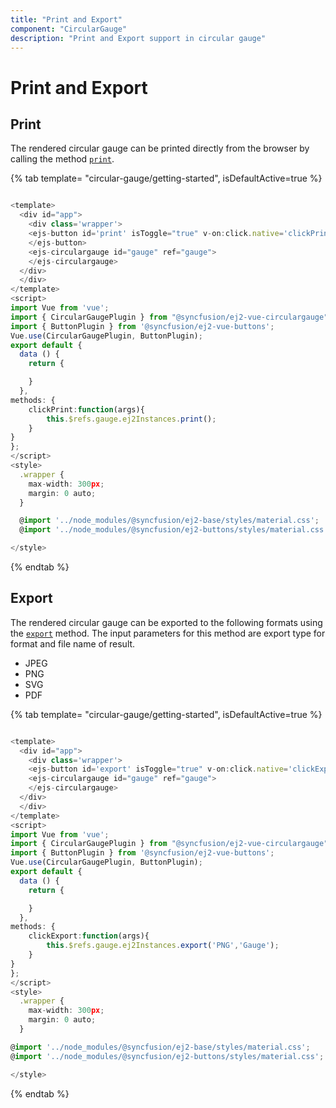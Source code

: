 ```yaml
---
title: "Print and Export"
component: "CircularGauge"
description: "Print and Export support in circular gauge"
---
```


# Print and Export

## Print

The rendered circular gauge can be printed directly from the browser by calling the method [`print`](../api/circular-gauge/#print).

{% tab template= "circular-gauge/getting-started", isDefaultActive=true %}

```typescript

<template>
  <div id="app">
    <div class='wrapper'>
    <ejs-button id='print' isToggle="true" v-on:click.native='clickPrint'>
    </ejs-button>
    <ejs-circulargauge id="gauge" ref="gauge">
    </ejs-circulargauge>
  </div>
  </div>
</template>
<script>
import Vue from 'vue';
import { CircularGaugePlugin } from "@syncfusion/ej2-vue-circulargauge";
import { ButtonPlugin } from '@syncfusion/ej2-vue-buttons';
Vue.use(CircularGaugePlugin, ButtonPlugin);
export default {
  data () {
    return {

    }
  },
methods: {
    clickPrint:function(args){
        this.$refs.gauge.ej2Instances.print();
    }
}
};
</script>
<style>
  .wrapper {
    max-width: 300px;
    margin: 0 auto;
  }

  @import '../node_modules/@syncfusion/ej2-base/styles/material.css';
  @import '../node_modules/@syncfusion/ej2-buttons/styles/material.css';

</style>
```

{% endtab %}

## Export

The rendered circular gauge can be exported to the following formats using the [`export`](../api/circular-gauge/#export) method. The input parameters for this method are export type for format and file name of result.

* JPEG
* PNG
* SVG
* PDF

{% tab template= "circular-gauge/getting-started", isDefaultActive=true %}

```typescript

<template>
  <div id="app">
    <div class='wrapper'>
    <ejs-button id='export' isToggle="true" v-on:click.native='clickExport'></ejs-button>
    <ejs-circulargauge id="gauge" ref="gauge">
    </ejs-circulargauge>
  </div>
  </div>
</template>
<script>
import Vue from 'vue';
import { CircularGaugePlugin } from "@syncfusion/ej2-vue-circulargauge";
import { ButtonPlugin } from '@syncfusion/ej2-vue-buttons';
Vue.use(CircularGaugePlugin, ButtonPlugin);
export default {
  data () {
    return {

    }
  },
methods: {
    clickExport:function(args){
        this.$refs.gauge.ej2Instances.export('PNG','Gauge');
    }
}
};
</script>
<style>
  .wrapper {
    max-width: 300px;
    margin: 0 auto;
  }

@import '../node_modules/@syncfusion/ej2-base/styles/material.css';
@import '../node_modules/@syncfusion/ej2-buttons/styles/material.css';

</style>
```

{% endtab %}